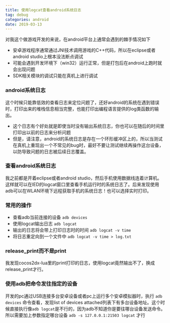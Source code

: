 ```yaml
---
title: 使用logcat查看android系统日志
tag: debug
categories: android
date: 2019-03-13
---
```


对我这个做游戏开发的来说，在android平台上通常会遇到的棘手情况如下
* 安卓游戏程序通常通过JNI技术调用游戏的C++代码，所以在eclipse或者android studio上根本没法断点调试
* 可能会遇到开发环境下（win32）运行正常，但是打包后在android上跑时就会出现问题
* SDK相关模块的调试只能在真机上进行调试

### android系统日志
这个时候只能靠低效的查看日志来定位问题了，还好android的系统在遇到错误时，打印出来的堆栈信息相当完整，也能打印出编程语言提供的log类函数的输出。

* 这个日志有个好处就是即使当时没有输出系统日志，你也可以在随后的时间里打印出以前的日志来分析问题
* 但是，请注意，android的系统日志是存在一个环形缓冲区上的，所以当测试在真机上重现出一个不常见的bug时，最好不要让测试继续再操作这台设备，以防导致问题的日志被后续日志覆盖。

### 查看android系统日志
我之前都是开着eclipse或者android studio，然后手机使用数据线连着计算机。这样就可以在IED的logcat窗口里查看手机运行时的系统日志了。后来发现使用adb可以在WLAN环境下远程获取手机的系统日志！也可以选择实时打印。

### 常用的操作
* 查看adb当前连接的设备
`adb devices`
* 使用logcat输出日志
`adb logcat`
* 输出的日志将会带上打印日志时的时间
`adb logcat -v time`
* 将日志重定向到一个文件中
`adb logcat -v time > log.txt`

### release_print而不是print
我发现cocos2dx-lua里的print打印的日志，使用logcat竟然输出不了，换成release_print才行。

### 使用adb把命令发往指定的设备
开发的pc通过USB连接多台安卓设备或者pc上运行多个安卓模拟器时，执行
`adb devices`
命令查看，发现list of devices attached列表下有多台设备地址。这个时候直接执行像`adb logcat`是不行的，因为adb不知道你是要往哪台设备发送命令。所以需要加上参数指定哪台设备
`adb -s 127.0.0.1:21503 logcat`
才行
